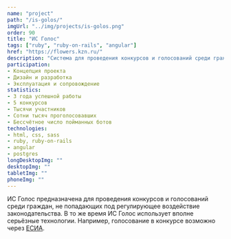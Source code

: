 ```yaml
---
name: "project"
path: "/is-golos/"
imgUrl: "../img/projects/is-golos.png"
order: 90
title: "ИС Голос"
tags: ["ruby", "ruby-on-rails", "angular"]
href: "https://flowers.kzn.ru/"
description: "Система для проведения конкурсов и голосований среди граждан на примере \"цветочного фестиваля\" в г. Казань."
participation:
- Концепция проекта
- Дизайн и разработка
- Эксплуатация и сопровождение
statistics:
- 3 года успешной работы
- 5 конкурсов
- Тысячи участников
- Сотни тысяч проголосовавших
- Бессчётное число пойманных ботов
technologies:
- html, css, sass   
- ruby, ruby-on-rails
- angular
- postgres
longDesktopImg: ""
desktopImg: ""
tabletImg: ""
phoneImg: ""
---
```


ИС Голос предназначена для проведения конкурсов и голосований среди граждан, не попадающих под регулирующее воздействие законодательства. В то же время ИС Голос использует вполне серьёзные технологии. Например, голосование в конкурсе возможно через <a href=https://esia.gosuslugi.ru>ЕСИА</a>.
